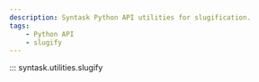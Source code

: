 ```yaml
---
description: Syntask Python API utilities for slugification.
tags:
    - Python API
    - slugify
---
```


::: syntask.utilities.slugify
